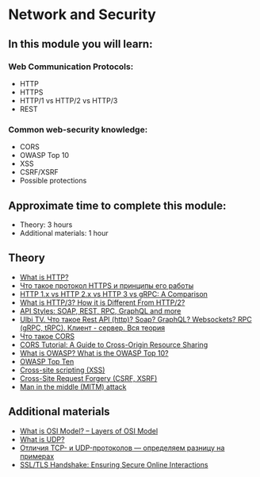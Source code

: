 # Network and Security

## In this module you will learn:

### Web Communication Protocols:
- HTTP
- HTTPS
- HTTP/1 vs HTTP/2 vs HTTP/3
- REST

### Common web-security knowledge:
- CORS
- OWASP Top 10
- XSS
- CSRF/XSRF
- Possible protections

## Approximate time to complete this module:

- Theory: 3 hours
- Additional materials: 1 hour

## Theory

- [What is HTTP?](https://www.cloudflare.com/ru-ru/learning/ddos/glossary/hypertext-transfer-protocol-http/)
- [Что такое протокол HTTPS и принципы его работы](https://help.reg.ru/support/ssl-sertifikaty/obshchaya-informatsiya-po-ssl/chto-takoye-protokol-https-i-printsipy-yego-raboty) 
- [HTTP 1.x vs HTTP 2.x vs HTTP 3 vs gRPC: A Comparison](https://www.haikel-fazzani.eu.org/blog/post/http-grpc-comparison)
- [What is HTTP/3? How it is Different From HTTP/2?](https://www.geeksforgeeks.org/what-is-http-3-how-it-is-different-from-http-2/)
- [API Styles: SOAP, REST, RPC, GraphQL and more](https://api-university.com/blog/styles-for-apis-soap-rest-and-rpc/)
- [Ulbi TV. Что такое Rest API (http)? Soap? GraphQL? Websockets? RPC (gRPC, tRPC). Клиент - сервер. Вся теория](https://www.youtube.com/watch?v=XaTwnKLQi4A)
- [Что такое CORS](https://doka.guide/tools/cors/)
- [CORS Tutorial: A Guide to Cross-Origin Resource Sharing](https://auth0.com/blog/cors-tutorial-a-guide-to-cross-origin-resource-sharing/)
- [What is OWASP? What is the OWASP Top 10?](https://www.cloudflare.com/ru-ru/learning/security/threats/owasp-top-10/)
- [OWASP Top Ten](https://owasp.org/www-project-top-ten/)
- [Cross-site scripting (XSS)](https://developer.mozilla.org/en-US/docs/Web/Security/Attacks/XSS)
- [Cross-Site Request Forgery (CSRF, XSRF)](https://www.rapid7.com/fundamentals/cross-site-request-forgery/)
- [Man in the middle (MITM) attack](https://www.imperva.com/learn/application-security/man-in-the-middle-attack-mitm/)

## Additional materials

- [What is OSI Model? – Layers of OSI Model](https://www.geeksforgeeks.org/open-systems-interconnection-model-osi/)
- [What is UDP?](https://www.cloudflare.com/ru-ru/learning/ddos/glossary/user-datagram-protocol-udp/)
- [Отличия TCP- и UDP-протоколов — определяем разницу на примерах](https://selectel.ru/blog/tcp-vs-udp/)
- [SSL/TLS Handshake: Ensuring Secure Online Interactions](https://www.ssl.com/article/ssl-tls-handshake-ensuring-secure-online-interactions/)

